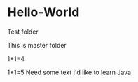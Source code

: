 # Hello-World
Test folder

This is master folder 

1+1=4

1+1=5
Need some text
I'd like to learn Java
